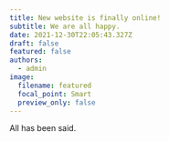 ```yaml
---
title: New website is finally online!
subtitle: We are all happy.
date: 2021-12-30T22:05:43.327Z
draft: false
featured: false
authors:
  - admin
image:
  filename: featured
  focal_point: Smart
  preview_only: false
---
```

All has been said.